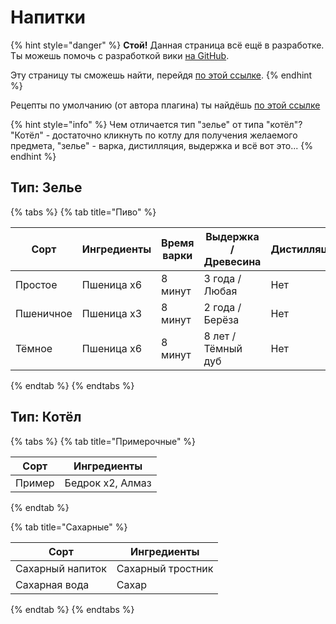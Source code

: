 # Напитки

{% hint style="danger" %}
**Стой!** Данная страница всё ещё в разработке. Ты можешь помочь с разработкой вики [на GitHub](https://github.com/aculaOne/FarySD_Wiki).

Эту страницу ты сможешь найти, перейдя [по этой ссылке](drinks.md).
{% endhint %}

Рецепты по умолчанию (от автора плагина) ты найдёшь [по этой ссылке](https://github.com/DieReicheErethons/Brewery/wiki/Recipes)

{% hint style="info" %}
Чем отличается тип "зелье" от типа "котёл"? "Котёл" - достаточно кликнуть по котлу для получения желаемого предмета, "зелье" - варка, дистилляция, выдержка и всё вот это...
{% endhint %}

## Тип: Зелье

{% tabs %}
{% tab title="Пиво" %}

<table data-view="cards" data-full-width="true">
    <thead>
        <tr>
        <th>Сорт</th>
        <th>Ингредиенты</th>
        <th>Время варки</th>
        <th>Выдержка / Древесина</th>
        <th>Дистилляция</th>
        <th>Алкоголь</th>
        <th data-hidden data-card-cover data-type="files">
        </th>
        </tr>
    </thead>
    <tbody>
        <tr>
            <td>Простое</td>
            <td>Пшеница x6</td>
            <td>8 минут</td>
            <td>3 года / Любая</td>
            <td>Нет</td>
            <td>6</td>
            <td><a href="../../../.gitbook/assets/Default cover.png">Default cover.png</a></td>
        </tr>
        <tr>
            <td>Пшеничное</td>
            <td>Пшеница x3</td>
            <td>8 минут</td>
            <td>2 года / Берёза</td>
            <td>Нет</td>
            <td>5</td>
            <td><a href="../../../.gitbook/assets/Default cover.png">Default cover.png</a></td>
        </tr>
        <tr>
            <td>Тёмное</td>
            <td>Пшеница x6</td>
            <td>8 минут</td>
            <td>8 лет / Тёмный дуб</td>
            <td>Нет</td>
            <td>7</td>
            <td><a href="../../../.gitbook/assets/Default cover.png">Default cover.png</a></td>
        </tr>
    </tbody>
</table>

{% endtab %}
{% endtabs %}

## Тип: Котёл

{% tabs %}
{% tab title="Примерочные" %}

| Сорт   | Ингредиенты      |
| ------ | ---------------- |
| Пример | Бедрок x2, Алмаз |

{% endtab %}

{% tab title="Сахарные" %}

| Сорт             | Ингредиенты       |
| ---------------- | ----------------- |
| Сахарный напиток | Сахарный тростник |
| Сахарная вода    | Сахар             |

{% endtab %}
{% endtabs %}
